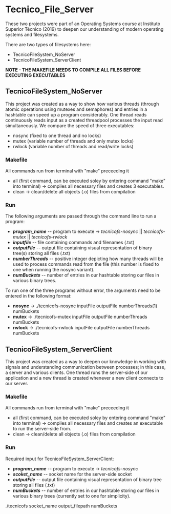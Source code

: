 # Tecnico_File_Server

These two projects were part of an Operating Systems course at Instituto Superior Técnico (2019) to deepen our understanding of modern operating systems and filesystems.

There are two types of filesystems here:

* TecnicoFileSystem_NoServer
* TecnicoFileSystem_ServerClient

**NOTE - THE MAKEFILE NEEDS TO COMPILE ALL FILES BEFORE EXECUTING EXECUTABLES**

## TecnicoFileSystem_NoServer

This project was created as a way to show how various threads (through atomic operations using mutexes and semaphores) and entries in a hashtable can speed up a program considerably. One thread reads continuously reads input as a created threadpool processes the input read simultaneously. We compare the speed of three executables:
* nosync (fixed to one thread and no locks)
* mutex (variable number of threads and only mutex locks)
* rwlock (variable number of threads and read/write locks)

### Makefile
All commands run from terminal with "make" preceeding it

* all (first command, can be executed soley by entering command "make" into terminal) -> compiles all necessary files and creates 3 executables.
* clean -> clean/delete all objects (.o) files from compilation

### Run
The following arguments are passed through the command line to run a program:
* **_program_name_**  -- program to execute -> *tecnicofs-nosync* || *tecnicofs-mutex* || *tecnicofs-rwlock*
* **_inputfile_**     -- file containing commands and filenames (.txt)
* **_outputFile_**    -- output file containing visual representation of binary tree(s) storing all files (.txt)
* **_numberThreads_** -- positive integer depicting how many threads will be used to process commands read from the file (this                                     number is fixed to one when running the nosync variant).
* **_numBuckets_**    -- number of entries in our hashtable storing our files in various binary trees.

To run one of the three programs without error, the arguments need to be entered in the following format:

* **nosync** -> ./tecnicofs-nosync inputFile outputFile numberThreads(1) numBuckets
* **mutex** -> ./tecnicofs-mutex inputFile outputFile numberThreads numBuckets
* **rwlock** -> ./tecnicofs-rwlock inputFile outputFile numberThreads numBuckets

## TecnicoFileSystem_ServerClient

This project was created as a way to deepen our knowledge in working with signals and understanding communication between processes; in this case, a server and various clients. One thread runs the server-side of our application and a new thread is created whenever a new client connects to our server.

### Makefile
All commands run from terminal with "make" preceeding it

* all (first command, can be executed soley by entering command "make" into terminal) -> compiles all necessary files and creates an executable to run the server-side from.
* clean -> clean/delete all objects (.o) files from compilation

### Run
Required input for TecnicoFileSystem_ServerClient:

* **_program_name_**  -- program to execute -> *tecnicofs-nosync*
* **_scoket_name_**   -- socket name for the server-side socket
* **_outputFile_**    -- output file containing visual representation of binary tree storing all files (.txt)
* **_numBuckets_**    -- number of entries in our hashtable storing our files in various binary trees (currently set to one for simplicity).

./tecnicofs socket_name output_filepath numBuckets
